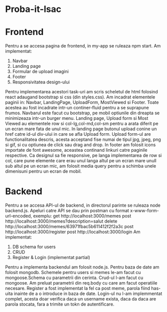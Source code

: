 # Proba-it-lsac

# Frontend
Pentru a se accesa pagina de frontend, in my-app se ruleaza npm start.
Am implementat:
1. Navbar
2. Landing page
4. Formular de upload imagini
5. Footer
6. Responsivitatea design-ului

Pentru implementarea acestori task-uri am scris scheletul de html folosind react
adaugand bootstrap si css (din styles.css). Am incadrat elementele paginii in:
Navbar, LandingPage, UploadForm, MostViewed si Footer. Toate acestea au fost
incadrate intr-un continer-fluid pentru a se suprapune frumos.
Navbarul este facut cu bootstrap, pe mobil optiunile din dreapta se minimizeaza
intr-un burger menu.
Landing page, Upload form si Most Viewed au elementele row si col-lg,col-md,col-sm
pentru a arata diferit pe un ecran mare fata de unul mic. In landing page butonul
upload conine un href catre id-ul div-ului in care se afla Upload form.
Upload form-ul are functionalitatea descris, acesta acceptand fise numai de tipul
jpg, jpeg, png si gif, si cu optiunea de click sau drag and drop.
In footer am folosit icons importate de font awesome, aceastea continand linkuri
catre paginile respective.
Ca designul sa fie responsive, pe langa implementarea de row si col, care pune
elemente care erau unul langa altul pe un ecran mare unull sub altul pe un ecran
mic, am folosit media query pentru a schimba unele dimenisuni pentru un ecran de
mobil.


# Backend
Pentru a se accesa API-ul de backend, in directorul parinte se ruleaza node backend.js.
Apeluri catre API se dau prin postman cu format x-www-form-url-encoded, exemplu:
get http://localhost:3000/memes
post http://localhost:3000/memes?description=salut
delete http://localhost:3000/memes/63971fbac5b611412f2f2a3c
post http://localhost:3000/register
post http://localhost:3000/login
Am implementat:
1. DB schema for users
2. CRUD
3. Register & Login (implementat partial)

Pentru a implementa backendul am folosit node.js. Pentru baza de date am folosit mongodb.
Schemele pentru users si memes le-am facut cu mongoose.Schema cu parametrii din cerinta.
Crud-ul l-am facut cu mongoose. Am preluat parametrii din req.body cu care am facut operatiile necesare.
Register a fost implementat la fel ca post meme, parola fiind has-uita inainte de a o introduce in baza
de date. Login-ul nu l-am implemmentat complet, acesta doar verifica daca un username exista, daca da
daca are parola stocata, fara a trimite un tokn de autentificare.
